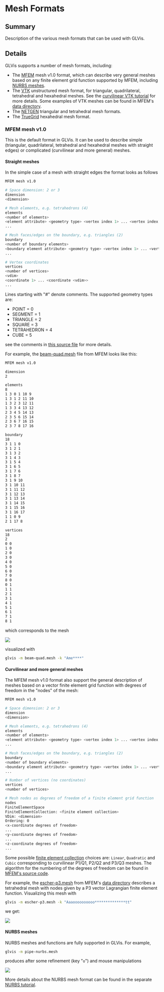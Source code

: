 # Mesh Formats

## Summary

Description of the various mesh formats that can be used with GLVis.

## Details

GLVis supports a number of mesh formats, including:

  - The [MFEM](http://mfem.org) mesh v1.0 format, which can describe very general meshes based on any finite element grid function supported by MFEM, including [NURBS meshes](nurbs.md).
  - The [VTK](http://www.vtk.org/) unstructured mesh format, for triangular, quadrilateral, tetrahedral and hexahedral meshes. See the [curvilinear VTK tutorial](curvilinear-vtk-meshes.md) for more details. Some examples of VTK meshes can be found in MFEM's [data directory](https://github.com/mfem/mfem/blob/master/data).
  - The [NETGEN](http://sourceforge.net/projects/netgen-mesher/) triangular and tetrahedral mesh formats.
  - The [TrueGrid](http://www.truegrid.com/) hexahedral mesh format.

### MFEM mesh v1.0

This is the default format in GLVis. It can be used to describe simple (triangular, quadrilateral, tetrahedral and hexahedral meshes with straight edges) or complicated (curvilinear and more general) meshes.

#### Straight meshes

In the simple case of a mesh with straight edges the format looks as follows
```sh
MFEM mesh v1.0

# Space dimension: 2 or 3
dimension
<dimension>

# Mesh elements, e.g. tetrahedrons (4)
elements
<number of elements>
<element attribute> <geometry type> <vertex index 1> ... <vertex index m>
...

# Mesh faces/edges on the boundary, e.g. triangles (2)
boundary
<number of boundary elements>
<boundary element attribute> <geometry type> <vertex index 1> ... <vertex index m>
...

# Vertex coordinates
vertices
<number of vertices>
<vdim>
<coordinate 1> ... <coordinate <vdim>>
...
```

Lines starting with "#" denote comments. The supported geometry types are:

  - POINT       = 0
  - SEGMENT     = 1
  - TRIANGLE    = 2
  - SQUARE      = 3
  - TETRAHEDRON = 4
  - CUBE        = 5

see the comments in [this source file](https://github.com/mfem/mfem/blob/master/fem/geom.hpp) for more details.

For example, the [beam-quad.mesh](https://github.com/mfem/mfem/blob/master/data/beam-quad.mesh) file from MFEM looks like this:
```sh
MFEM mesh v1.0

dimension
2

elements
8
1 3 0 1 10 9
1 3 1 2 11 10
1 3 2 3 12 11
1 3 3 4 13 12
2 3 4 5 14 13
2 3 5 6 15 14
2 3 6 7 16 15
2 3 7 8 17 16

boundary
18
3 1 1 0
3 1 2 1
3 1 3 2
3 1 4 3
3 1 5 4
3 1 6 5
3 1 7 6
3 1 8 7
3 1 9 10
3 1 10 11
3 1 11 12
3 1 12 13
3 1 13 14
3 1 14 15
3 1 15 16
3 1 16 17
1 1 0 9
2 1 17 8

vertices
18
2
0 0
1 0
2 0
3 0
4 0
5 0
6 0
7 0
8 0
0 1
1 1
2 1
3 1
4 1
5 1
6 1
7 1
8 1
```
which corresponds to the mesh

![](img/beam-quad.png)

visualized with
```sh
glvis -m beam-quad.mesh -k "Ame****"
```

#### Curvilinear and more general meshes

The MFEM mesh v1.0 format also support the general description of meshes based on a vector finite element grid function with degrees of freedom in the "nodes" of the mesh:
```sh
MFEM mesh v1.0

# Space dimension: 2 or 3
dimension
<dimension>

# Mesh elements, e.g. tetrahedrons (4)
elements
<number of elements>
<element attribute> <geometry type> <vertex index 1> ... <vertex index m>
...

# Mesh faces/edges on the boundary, e.g. triangles (2)
boundary
<number of boundary elements>
<boundary element attribute> <geometry type> <vertex index 1> ... <vertex index m>
...

# Number of vertices (no coordinates)
vertices
<number of vertices>

# Mesh nodes as degrees of freedom of a finite element grid function
nodes
FiniteElementSpace
FiniteElementCollection: <finite element collection>
VDim: <dimension>
Ordering: 0
<x-coordinate degrees of freedom>
...
<y-coordinate degrees of freedom>
...
<z-coordinate degrees of freedom>
...
```
Some possible [finite element collection](https://github.com/mfem/mfem/blob/master/fem/fe_coll.hpp) choices are: `Linear`, `Quadratic` and `Cubic` corresponding to curvilinear P1/Q1, P2/Q2 and P3/Q3 meshes. The algorithm for the numbering of the degrees of freedom can be found in [MFEM's source code](https://github.com/mfem/mfem/blob/master/fem/fespace.cpp#L1100).

For example, the [escher-p3.mesh](https://github.com/mfem/mfem/blob/master/data/escher-p3.mesh) from MFEM's [data directory](https://github.com/mfem/mfem/blob/master/data) describes a tetrahedral mesh with nodes given by a P3 vector Lagrangian finite element function. Visualizing this mesh with
```sh
glvis -m escher-p3.mesh -k "Aaaoooooooooo**************tt"
```
we get:

![](img/escher-p3.png)

#### NURBS meshes

NURBS meshes and functions are fully supported in GLVis. For example,
```sh
glvis -m pipe-nurbs.mesh
```
produces after some refinement (key "`o`") and mouse manipulations

![](img/glvis-pipe-nurbs.png)

More details about the NURBS mesh format can be found in the separate [NURBS tutorial](nurbs.md).
